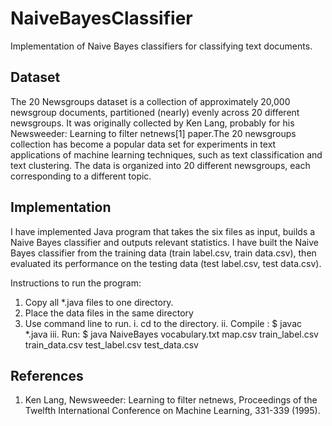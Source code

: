 # NaiveBayesClassifier
Implementation of Naive Bayes classifiers for classifying text documents.

## Dataset
The 20 Newsgroups dataset is a collection of approximately 20,000 newsgroup documents, partitioned (nearly) evenly across 20 different newsgroups. It was originally collected by Ken Lang, probably for his Newsweeder: Learning to filter netnews[1] paper.The 20 newsgroups collection has become a popular data set for experiments in text applications of machine learning techniques, such as text classification and text clustering. The data is organized into 20 different newsgroups, each corresponding to a different topic.

## Implementation
I have implemented Java program that takes the six files as input, builds a Naive Bayes classifier and outputs relevant statistics. I have built the Naive Bayes classifier from the training data (train label.csv, train data.csv), then evaluated its performance on the testing data (test label.csv, test data.csv).

Instructions to run the program:

1. Copy all *.java files to one directory.
2. Place the data files in the same directory
3. Use command line to run.
	i. cd to the directory. 
	ii. Compile : $ javac *.java
	iii. Run: $ java NaiveBayes vocabulary.txt map.csv train_label.csv train_data.csv test_label.csv test_data.csv


## References
1. Ken Lang, Newsweeder: Learning to filter netnews, Proceedings of the Twelfth International Conference on Machine Learning, 331-339 (1995).
